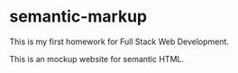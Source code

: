 # semantic-markup

This is my first homework for Full Stack Web Development.

This is an mockup website for semantic HTML.
